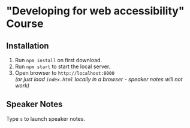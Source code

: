 # "Developing for web accessibility" Course

## Installation
1. Run `npm install` on first download.
2. Run `npm start` to start the local server.
3. Open browser to `http://localhost:8000`\
*(or just load `index.html` locally in a browser - speaker notes will not work)*

## Speaker Notes
Type `s` to launch speaker notes.
